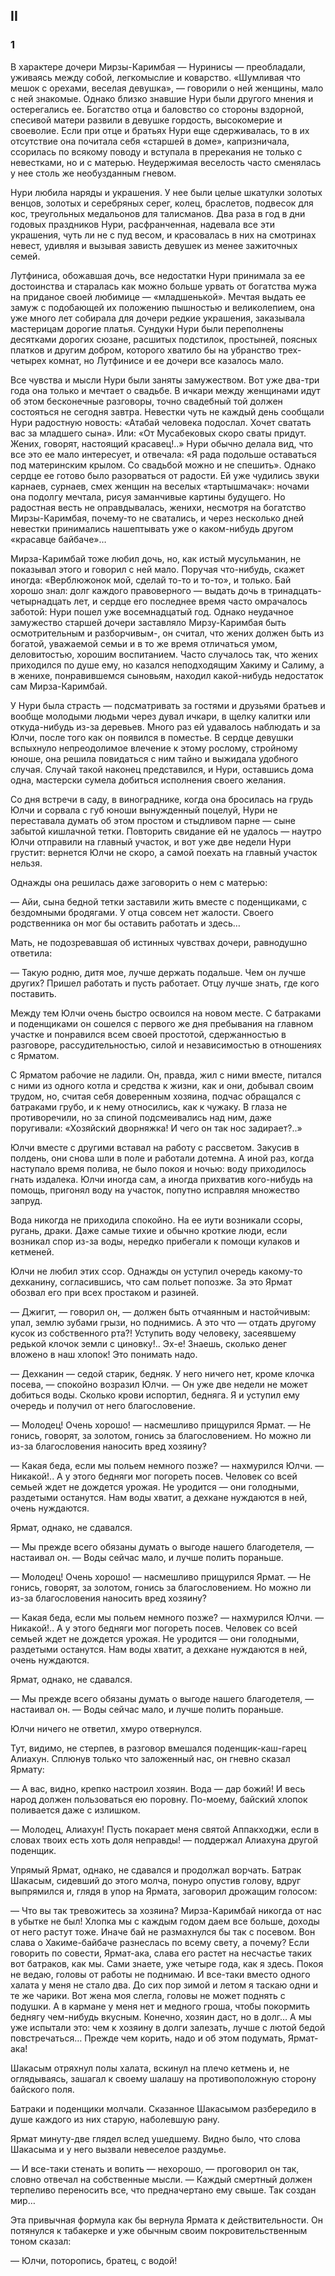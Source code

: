 ## II

### 1

В характере дочери Мирзы-Каримбая — Нуринисы — преобладали, уживаясь между собой, легкомыслие и коварство.
«Шумливая что мешок с орехами, веселая девушка», — говорили о ней женщины, мало с ней знакомые.
Однако близко знавшие Нури были другого мнения и остерегались ее.
Богатство отца и баловство со стороны вздорной, спесивой матери развили в девушке гордость, высокомерие и своеволие.
Если при отце и братьях Нури еще сдерживалась, то в их отсутствие она почитала себя «старшей в доме», капризничала, ссорилась по всякому поводу и вступала в пререкания не только с невестками, но и с матерью.
Неудержимая веселость часто сменялась у нее столь же необузданным гневом.

Нури любила наряды и украшения.
У нее были целые шкатулки золотых венцов, золотых и серебряных серег, колец, браслетов, подвесок для кос, треугольных медальонов для талисманов.
Два раза в год в дни годовых праздников Нури, расфранченная, надевала все эти украшения, чуть ли не с пуд весом, и красовалась в них на смотринах невест, удивляя и вызывая зависть девушек из менее зажиточных семей.

Лутфиниса, обожавшая дочь, все недостатки Нури принимала за ее достоинства и старалась как можно больше урвать от богатства мужа на приданое своей любимице — «младшенькой».
Мечтая выдать ее замуж с подобающей их положению пышностью и великолепием, она уже много лет собирала для дочери редкие украшения, заказывала мастерицам дорогие платья.
Сундуки Нури были переполнены десятками дорогих сюзане, расшитых подстилок, простыней, поясных платков и другим добром, которого хватило бы на убранство трех-четырех комнат, но Лутфинисе и ее дочери все казалось мало.

Все чувства и мысли Нури были заняты замужеством.
Вот уже два-три года она только и мечтает о свадьбе.
В ичкари между женщинами идут об этом бесконечные разговоры, точно свадебный той должен состояться не сегодня завтра.
Невестки чуть не каждый день сообщали Нури радостную новость:
«Атабай человека подослал.
Хочет сватать вас за младшего сына».
Или:
«От Мусабековых скоро сваты придут.
Жених, говорят, настоящий красавец!..» Нури обычно делала вид, что все это ее мало интересует, и отвечала:
«Я рада подольше оставаться под материнским крылом.
Со свадьбой можно и не спешить».
Однако сердце ее готово было разорваться от радости.
Ей уже чудились звуки карнаев, сурнаев, смех женщин на веселых «тартышмачак»: ночами она подолгу мечтала, рисуя заманчивые картины будущего.
Но радостная весть не оправдывалась, женихи, несмотря на богатство Мирзы-Каримбая, почему-то не сватались, и через несколько дней невестки принимались нашептывать уже о каком-нибудь другом «красавце байбаче»…

Мирза-Каримбай тоже любил дочь, но, как истый мусульманин, не показывал этого и говорил с ней мало.
Поручая что-нибудь, скажет иногда:
«Верблюжонок мой, сделай то-то и то-то», и только.
Бай хорошо знал: долг каждого правоверного — выдать дочь в тринадцать-четырнадцать лет, и сердце его последнее время часто омрачалось заботой: Нури пошел уже восемнадцатый год.
Однако неудачное замужество старшей дочери заставляло Мирзу-Каримбая быть осмотрительным и разборчивым-, он считал, что жених должен быть из богатой, уважаемой семьи и в то же время отличаться умом, деловитостью, хорошим воспитанием.
Часто случалось так, что жених приходился по душе ему, но казался неподходящим Хакиму и Салиму, а в женихе, понравившемся сыновьям, находил какой-нибудь недостаток сам Мирза-Каримбай.

У Нури была страсть — подсматривать за гостями и друзьями братьев и вообще молодыми людьми через дувал ичкари, в щелку калитки или откуда-нибудь из-за деревьев.
Много раз ей удавалось наблюдать и за Юлчи, после того как он появился в поместье.
В сердце девушки вспыхнуло непреодолимое влечение к этому рослому, стройному юноше, она решила повидаться с ним тайно и выжидала удобного случая.
Случай такой наконец представился, и Нури, оставшись дома одна, мастерски сумела добиться исполнения своего желания.

Со дня встречи в саду, в винограднике, когда она бросилась на грудь Юлчи и сорвала с губ юноши вынужденный поцелуй, Нури не переставала думать об этом простом и стыдливом парне — сыне забытой кишлачной тетки.
Повторить свидание ей не удалось — наутро Юлчи отправили на главный участок, и вот уже две недели Нури грустит: вернется Юлчи не скоро, а самой поехать на главный участок нельзя.

Однажды она решилась даже заговорить о нем с матерью:

— Айи, сына бедной тетки заставили жить вместе с поденщиками, с бездомными бродягами.
У отца совсем нет жалости.
Своего родственника он мог бы оставить работать и здесь…

Мать, не подозревавшая об истинных чувствах дочери, равнодушно ответила:

— Такую родню, дитя мое, лучше держать подальше.
Чем он лучше других?
Пришел работать и пусть работает.
Отцу лучше знать, где кого поставить.

Между тем Юлчи очень быстро освоился на новом месте.
С батраками и поденщиками он сошелся с первого же дня пребывания на главном участке и понравился всем своей простотой, сдержанностью в разговоре, рассудительностью, силой и независимостью в отношениях с Ярматом.

С Ярматом рабочие не ладили.
Он, правда, жил с ними вместе, питался с ними из одного котла и средства к жизни, как и они, добывал своим трудом, но, считая себя доверенным хозяина, подчас обращался с батраками грубо, и к нему относились, как к чужаку.
В глаза не противоречили, но за спиной подсмеивались над ним, даже поругивали:
«Хозяйский дворняжка!
И чего он так нос задирает?..»

Юлчи вместе с другими вставал на работу с рассветом.
Закусив в полдень, они снова шли в поле и работали дотемна.
А иной раз, когда наступало время полива, не было покоя и ночью: воду приходилось гнать издалека.
Юлчи иногда сам, а иногда прихватив кого-нибудь на помощь, пригонял воду на участок, попутно исправляя множество запруд.

Вода никогда не приходила спокойно.
На ее иути возникали ссоры, ругань, драки.
Даже самые тихие и обычно кроткие люди, если возникал спор из-за воды, нередко прибегали к помощи кулаков и кетменей.

Юлчи не любил этих ссор.
Однажды он уступил очередь какому-то дехканину, согласившись, что сам польет попозже.
За это Ярмат обозвал его при всех простаком и разиней.

— Джигит, — говорил он, — должен быть отчаянным и настойчивым: упал, землю зубами грызи, но поднимись.
А это что — отдать другому кусок из собственного рта?!
Уступить воду человеку, засеявшему редькой клочок земли с циновку!..
Эх-е!
Знаешь, сколько денег вложено в наш хлопок!
Это понимать надо.

— Дехканин — седой старик, бедняк.
У него ничего нет, кроме клочка посева, — спокойно возразил Юлчи.
— Он уже две недели не может добиться воды.
Сколько крови испортил, бедняга.
Я и уступил ему очередь и получил от него благословение.

— Молодец!
Очень хорошо!
— насмешливо прищурился Ярмат.
— Не гонись, говорят, за золотом, гонись за благословением.
Но можно ли из-за благословения наносить вред хозяину?

— Какая беда, если мы польем немного позже?
— нахмурился Юлчи.
— Никакой!..
А у этого бедняги мог погореть посев.
Человек со всей семьей ждет не дождется урожая.
Не уродится — они голодными, раздетыми останутся.
Нам воды хватит, а дехкане нуждаются в ней, очень нуждаются.

Ярмат, однако, не сдавался.

— Мы прежде всего обязаны думать о выгоде нашего благодетеля, — настаивал он.
— Воды сейчас мало, и лучше полить пораньше.

— Молодец!
Очень хорошо!
— насмешливо прищурился Ярмат.
— Не гонись, говорят, за золотом, гонись за благословением.
Но можно ли из-за благословения наносить вред хозяину?

— Какая беда, если мы польем немного позже?
— нахмурился Юлчи.
— Никакой!..
А у этого бедняги мог погореть посев.
Человек со всей семьей ждет не дождется урожая.
Не уродится — они голодными, раздетыми останутся.
Нам воды хватит, а дехкане нуждаются в ней, очень нуждаются.

Ярмат, однако, не сдавался.

— Мы прежде всего обязаны думать о выгоде нашего благодетеля, — настаивал он.
— Воды сейчас мало, и лучше полить пораньше.

Юлчи ничего не ответил, хмуро отвернулся.

Тут, видимо, не стерпев, в разговор вмешался поденщик-каш-гарец Алиахун.
Сплюнув только что заложенный нас, он гневно сказал Ярмату:

— А вас, видно, крепко настроил хозяин.
Вода — дар божий!
И весь народ должен пользоваться ею поровну.
По-моему, байский хлопок поливается даже с излишком.

— Молодец, Алиахун!
Пусть покарает меня святой Аппакходжи, если в словах твоих есть хоть доля неправды!
— поддержал Алиахуна другой поденщик.

Упрямый Ярмат, однако, не сдавался и продолжал ворчать.
Батрак Шакасым, сидевший до этого молча, понуро опустив голову, вдруг выпрямился и, глядя в упор на Ярмата, заговорил дрожащим голосом:

— Что вы так тревожитесь за хозяина?
Мирза-Каримбай никогда от нас в убытке не был!
Хлопка мы с каждым годом даем все больше, доходы от него растут тоже.
Иначе бай не размахнулся бы так с посевом.
Вон слава о Хакиме-байбаче разнеслась по всему свету, а почему?
Если говорить по совести, Ярмат-ака, слава его растет на несчастье таких вот батраков, как мы.
Сами знаете, уже четыре года, как я здесь.
Покоя не ведаю, головы от работы не поднимаю.
И все-таки вместо одного халата у меня не стало два.
До сих пор зимой и летом я таскаю одни и те же чарики.
Вот жена моя слегла, головы не может поднять с подушки.
А в кармане у меня нет и медного гроша, чтобы покормить беднягу чем-нибудь вкусным.
Конечно, хозяин даст, но в долг…
А мы уже испытали это: чем к хозяину в долги залезать, лучше с лютой бедой повстречаться…
Прежде чем корить, надо и об этом подумать, Ярмат-ака!

Шакасым отряхнул полы халата, вскинул на плечо кетмень и, не оглядываясь, зашагал к своему шалашу на противоположную сторону байского поля.

Батраки и поденщики молчали.
Сказанное Шакасымом разбередило в душе каждого из них старую, наболевшую рану.

Ярмат минуту-две глядел вслед ушедшему.
Видно было, что слова Шакасыма и у него вызвали невеселое раздумье.

— И все-таки стенать и вопить — нехорошо, — проговорил он так, словно отвечал на собственные мысли.
— Каждый смертный должен терпеливо переносить все, что предначертано ему свыше.
Так создан мир…

Эта привычная формула как бы вернула Ярмата к действительности.
Он потянулся к табакерке и уже обычным своим покровительственным тоном сказал:

— Юлчи, поторопись, братец, с водой!
